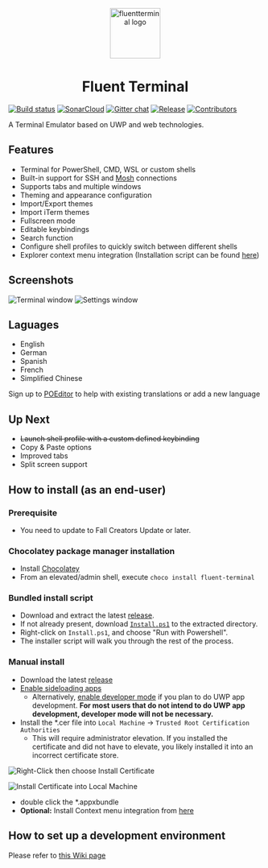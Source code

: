 <p align="center">
  <img alt="fluentterminal logo" src="./FluentTerminal.App/Assets/AppIconsDark/Square44x44Logo.altform-unplated_targetsize-256_altform-lightunplated.png" width="100px" />
  <h1 align="center">Fluent Terminal</h1>
</p>

[![Build status](https://fs-apps.visualstudio.com/FluentTerminal/_apis/build/status/FluentTerminal-Universal%20Windows%20Platform-CI)](https://fs-apps.visualstudio.com/FluentTerminal/_build/latest?definitionId=3)
[![SonarCloud](https://sonarcloud.io/api/project_badges/measure?project=FluentTerminal&metric=alert_status)](https://sonarcloud.io/dashboard?id=FluentTerminal)
[![Gitter chat](https://badges.gitter.im/Join%20Chat.svg)](https://gitter.im/FluentTerminal)
[![Release](https://img.shields.io/github/release/felixse/FluentTerminal.svg?label=Release)](https://github.com/felixse/FluentTerminal/releases)
[![Contributors](https://img.shields.io/github/contributors/felixse/FluentTerminal_Dark.svg?label=Contributors)](https://github.com/felixse/FluentTerminal/graphs/contributors)

A Terminal Emulator based on UWP and web technologies.

## Features

- Terminal for PowerShell, CMD, WSL or custom shells
- Built-in support for SSH and [Mosh](https://mosh.org/) connections
- Supports tabs and multiple windows
- Theming and appearance configuration
- Import/Export themes
- Import iTerm themes
- Fullscreen mode
- Editable keybindings
- Search function
- Configure shell profiles to quickly switch between different shells
- Explorer context menu integration (Installation script can be found [here](https://github.com/felixse/FluentTerminal/tree/master/Explorer%20Context%20Menu%20Integration))

## Screenshots

![Terminal window](Screenshots/terminal.jpg)
![Settings window](Screenshots/settings.jpg)

## Laguages
- English
- German
- Spanish
- French
- Simplified Chinese

Sign up to [POEditor](https://poeditor.com/join/project/TfKNIt826z) to help with existing translations or add a new language



## Up Next

- ~~Launch shell profile with a custom defined keybinding~~
- Copy & Paste options
- Improved tabs
- Split screen support

## How to install (as an end-user)

### Prerequisite
- You need to update to Fall Creators Update or later.

### Chocolatey package manager installation

- Install [Chocolatey](https://chocolatey.org/)
- From an elevated/admin shell, execute `choco install fluent-terminal`

### Bundled install script

- Download and extract the latest [release](https://github.com/felixse/FluentTerminal/releases).
- If not already present, download [`Install.ps1`](Install.ps1) to the extracted directory.
- Right-click on `Install.ps1`, and choose "Run with Powershell".
- The installer script will walk you through the rest of the process.

### Manual install

- Download the latest [release](https://github.com/felixse/FluentTerminal/releases)
- [Enable sideloading apps](https://www.windowscentral.com/how-enable-windows-10-sideload-apps-outside-store)
  - Alternatively, [enable developer mode](https://docs.microsoft.com/en-US/windows/uwp/get-started/enable-your-device-for-development) if you plan to do UWP app development. **For most users that do not intend to do UWP app development, developer mode will not be necessary.**
- Install the *.cer file into `Local Machine` -> `Trusted Root Certification Authorities`
  - This will require administrator elevation. If you installed the certificate and did not have to elevate, you likely installed it into an incorrect certificate store.

![Right-Click then choose Install Certificate](Screenshots/right-click_install-certificate.png)

![Install Certificate into Local Machine](Screenshots/install-certificate_local-machine.png)

- double click the *.appxbundle
- **Optional:** Install Context menu integration from [here](https://github.com/felixse/FluentTerminal/tree/master/Explorer%20Context%20Menu%20Integration)

## How to set up a development environment
Please refer to [this Wiki page](https://github.com/felixse/FluentTerminal/wiki/How-to-set-up-a-development-environment)
